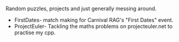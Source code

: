 Random puzzles, projects and just generally messing around.

* FirstDates- match making for Carnival RAG's "First Dates" event.
* ProjectEuler- Tackling the maths problems on projecteuler.net to practise my cpp.
